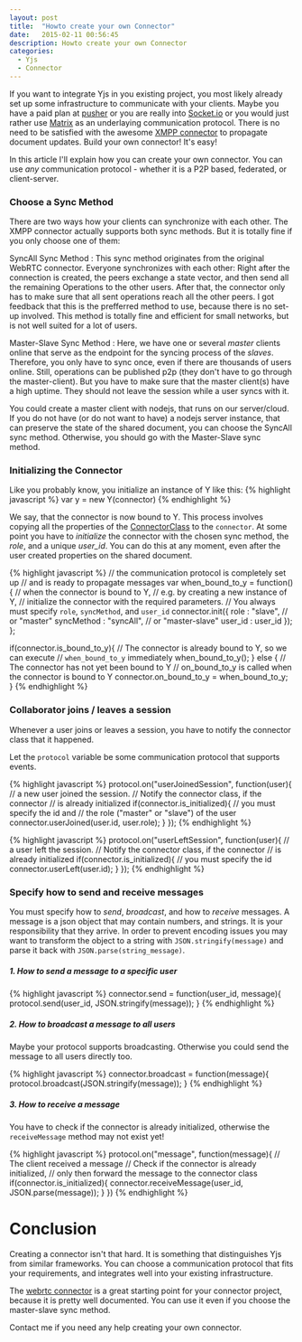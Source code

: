 ```yaml
---
layout: post
title:  "Howto create your own Connector"
date:   2015-02-11 00:56:45
description: Howto create your own Connector
categories:
  - Yjs
  - Connector
---
```


If you want to integrate Yjs in you existing project, you most likely already set up some infrastructure to communicate with your clients. Maybe you have a paid plan at [pusher](https://pusher.com/) or you are really into [Socket.io](http://socket.io) or you would just rather use [Matrix](http://matrix.org/) as an underlaying communication protocol. There is no need to be satisfied with the awesome [XMPP connector](https://github.com/rwth-acis/y-xmpp) to propagate document updates. Build your own connector! It's easy!

In this article I'll explain how you can create your own connector. You can use _any_ communication protocol - whether it is a P2P based, federated, or client-server.

### Choose a Sync Method

There are two ways how your clients can synchronize with each other. The XMPP connector actually supports both sync methods. But it is totally fine if you only choose one of them:

SyncAll Sync Method
: This sync method originates from the original WebRTC connector. Everyone synchronizes with each other: Right after the connection is created, the peers exchange a state vector, and then send all the remaining Operations to the other users. After that, the connector only has to make sure that all sent operations reach all the other peers. I got feedback that this is the prefferred method to use, because there is no set-up involved. This method is totally fine and efficient for small networks, but is not well suited for a lot of users.

Master-Slave Sync Method
: Here, we have one or several *master* clients online that serve as the endpoint for the syncing process of the *slaves*. Therefore, you only have to sync once, even if there are thousands of users online. Still, operations can be published p2p (they don't have to go through the master-client). But you have to make sure that the master client(s) have a high uptime. They should not leave the session while a user syncs with it.

You could create a master client with nodejs, that runs on our server/cloud.
If you do not have (or do not want to have) a nodejs server instance, that can preserve the state of the shared document, you can choose the SyncAll sync method. Otherwise, you should go with the Master-Slave sync method.

### Initializing the Connector
Like you probably know, you initialize an instance of Y like this:
{% highlight javascript %}
  var y = new Y(connector)
{% endhighlight %}

We say, that the connector is now bound to Y. This process involves copying all the properties of the [ConnectorClass](https://github.com/rwth-acis/yjs/blob/master/lib/ConnectorClass.coffee) to the `connector`. At some point you have to *initialize* the connector with the chosen sync method, the *role*, and a unique *user_id*. You can do this at any moment, even after the user created properties on the shared document.

{% highlight javascript %}
// the communication protocol is completely set up
// and is ready to propagate messages
var when_bound_to_y = function(){
  // when the connector is bound to Y,
  // e.g. by creating a new instance of Y,
  // initialize the connector with the required parameters.
  // You always must specify `role`, `syncMethod`, and `user_id`
  connector.init({
    role : "slave", // or "master"
    syncMethod : "syncAll", // or "master-slave"
    user_id : user_id
  });
};

if(connector.is_bound_to_y){
  // The connector is already bound to Y, so we can execute
  // `when_bound_to_y` immediately
  when_bound_to_y();
} else {
  // The connector has not yet been bound to Y
  // on_bound_to_y is called when the connector is bound to Y
  connector.on_bound_to_y = when_bound_to_y;
}
{% endhighlight %}


### Collaborator joins / leaves a session
Whenever a user joins or leaves a session, you have to notify the connector class that it happened.

Let the `protocol` variable be some communication protocol that supports events.

{% highlight javascript %}
protocol.on("userJoinedSession", function(user){
  // a new user joined the session.
  // Notify the connector class, if the connector
  // is already initialized
  if(connector.is_initialized){
    // you must specify the id and
    // the role ("master" or "slave") of the user
    connector.userJoined(user.id, user.role);
  }
});
{% endhighlight %}

{% highlight javascript %}
protocol.on("userLeftSession", function(user){
  // a user left the session.
  // Notify the connector class, if the connector
  // is already initialized
  if(connector.is_initialized){
    // you must specify the id
    connector.userLeft(user.id);
  }
});
{% endhighlight %}

### Specify how to send and receive messages
You must specify how to *send*, *broadcast*, and how to *receive* messages. A message is a json object that may contain numbers, and strings. It is your responsibility that they arrive. In order to prevent encoding issues you may want to transform the object to a string with `JSON.stringify(message)` and parse it back with `JSON.parse(string_message)`.

##### 1. How to send a message to a specific user

{% highlight javascript %}
connector.send = function(user_id, message){
  protocol.send(user_id, JSON.stringify(message));
}
{% endhighlight %}

##### 2. How to broadcast a message to all users

Maybe your protocol supports broadcasting. Otherwise you could send the message to all users directly too.

{% highlight javascript %}
connector.broadcast = function(message){
  protocol.broadcast(JSON.stringify(message));
}
{% endhighlight %}

##### 3. How to receive a message

You have to check if the connector is already initialized, otherwise the `receiveMessage` method may not exist yet!

{% highlight javascript %}
protocol.on("message", function(message){
  // The client received a message
  // Check if the connector is already initialized,
  // only then forward the message to the connector class
  if(connector.is_initialized){
    connector.receiveMessage(user_id, JSON.parse(message));
  }
})
{% endhighlight %}

# Conclusion
Creating a connector isn't that hard. It is something that distinguishes Yjs from similar frameworks. You can choose a communication protocol that fits your requirements, and integrates well into your existing infrastructure.

The [webrtc connector](https://github.com/rwth-acis/y-webrtc) is a great starting point for your connector project, because it is pretty well documented. You can use it even if you choose the master-slave sync method.

Contact me if you need any help creating your own connector.








